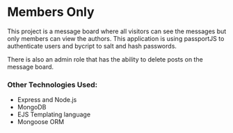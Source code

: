 # Members Only

This project is a message board where all visitors can see the messages but only members can view the authors. This application is using passportJS to authenticate users and bycript to salt and hash passwords.

There is also an admin role that has the ability to delete posts on the message board.

### Other Technologies Used:

- Express and Node.js
- MongoDB
- EJS Templating language
- Mongoose ORM
